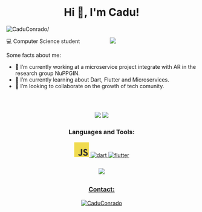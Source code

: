 <h1 align="center"> Hi 👋, I'm Cadu! </h1>
<p align="left"> <img src=https://komarev.com/ghpvc/?username=CaduConrado alt=CaduConrado/> </p>
💻 Computer Science student

<img align='right' src="https://i.pinimg.com/originals/54/e3/7d/54e37d8074ebcde1d96c77d7b2a7f310.gif" width="230">

Some facts about me:

- 🔭 I’m currently working at a microservice project integrate with AR in the research group NuPPGIN.
- 🌱 I’m currently learning about Dart, Flutter and Microservices.
- 👯 I’m looking to collaborate on the growth of tech comunity.

<br>

## 

<h3 align="center">
<p align="center">
<a>
<img height="150cm" src="https://github-readme-stats.vercel.app/api?username=CaduConrado&theme=cobalt&show_icons=true">
<img height="150cm" src="https://github-readme-stats.vercel.app/api/top-langs/?username=CaduConrado&layout=compact&langs_count=16&theme=cobalt"/>
</a>
</p>
</h3>

<h3 align="center">Languages and Tools:</h3>
<p align="center">
    <a href="https://developer.mozilla.org/en-US/docs/Web/JavaScript" target="_blank"> <img src="https://raw.githubusercontent.com/devicons/devicon/master/icons/javascript/javascript-original.svg" alt="javascript" width="40" height="40"/> </a>
      <a href="https://dev.to/envoy_/150-badges-for-github-pnk" target="_blank"> <img src="https://img.shields.io/badge/Dart-0175C2?style=for-the-badge&logo=dart&logoColor=white" alt="dart"</a>
      <a href="https://dev.to/envoy_/150-badges-for-github-pnk" target="_blank"> <img src="https://img.shields.io/badge/Flutter-02569B?style=for-the-badge&logo=flutter&logoColor=white" alt="flutter"</a>
      
      
    
</p>



<h3 align="center"> 
<img align='center' src="https://media.giphy.com/media/tJDz8mPYyUJZ1Pg9fA/giphy.gif" width="300"> 

</h3>

##

<h3 align=center> Contact: </h3>
<p align="center">
<a href="mailto:conradobcc@gmail.com" target="blank"><img align="center" src="https://img.shields.io/badge/Gmail-D14836?style=for-the-badge&logo=gmail&logoColor=white" alt="CaduConrado" height="30" width="80" /></a>


